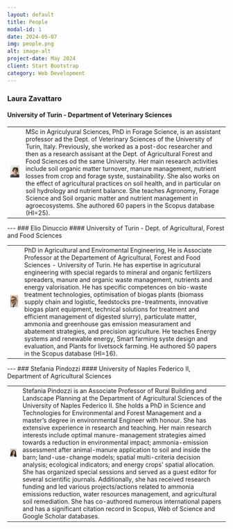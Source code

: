 ```yaml
---
layout: default
title: People
modal-id: 1
date: 2024-05-07
img: people.png
alt: image-alt
project-date: May 2024
client: Start Bootstrap
category: Web Development
---
```

### Laura Zavattaro
#### University of Turin - Department  of Veterinary Sciences
<table>
    <tr>
        <td>
            <img src="/img/LZ.jpg" alt="LauraZavattaro" style="width:300px;"> <!-- Resize as needed -->
        </td>
        <td>
            MSc in Agriculyural Sciences, PhD in Forage Science, is an assistant professor ad the Dept. of Veterinary Sciences of the University of Turin, Italy. Previously, she worked as a post-doc researcher and then as a research assisant at the Dept. of Agricultural Forest and Food Sciences od the same University. Her main research activities include soil organic matter turnover, manure management, nutrient losses from crop and forage syste, sustainability. She also works on the effect of agricultural practices on soil health, and in particular on soil hydrology and nutrient balance. She teaches Agronomy, Forage Science and Soil organic matter and nutrient management in agroecosystems. She authored 60 papers in the Scopus database (HI=25).
        </td>
    </tr>
</table>
---
### Elio Dinuccio
#### University of Turin - Dept. of Agricultural, Forest and Food Sciences
<table>
    <tr>
        <td>
            <img src="/img/ED.png" alt="LauraZavattaro" style="width:300px;"> <!-- Resize as needed -->
        </td>
        <td>
            PhD in Agricultural and Enviromental Engineering, He is Associate Professor at the Departement of Agricultural, Forest and Food Sciences - University of Turin. He has expertise in agricutural engineering with special regards to mineral and organic fertilizers spreaders, manure and organic waste management, nutrients and energy valorisation. He has specific competences on bio-waste treatment technologies, optimisation of biogas plants (biomass supply chain and logistic, feedstocks pre-treatments, innovative biogas plant equipment, technical solutions for treatment and efficient management of digested slurry), particulate matter, ammonia and greenhouse gas emission measurament and abatement strategies, and precision agriculture. He teaches Energy systems and renewable energy, Smart farming syste design and evaluation, and Plants for livetsock farming. He authored 50 papers in the Scopus database (HI=16).
        </td>
    </tr>
</table>
---
### Stefania Pindozzi
#### University of Naples Federico II, Department of Agricultural Sciences
<table>
    <tr>
        <td>
            <img src="/img/SP.jpg" alt="LauraZavattaro" style="width:300px;"> <!-- Resize as needed -->
        </td>
        <td>
            Stefania Pindozzi is an Associate Professor of Rural Building and Landscape Planning at the Department of Agricultural Sciences of the University of Naples Federico II. She holds a PhD in Science and Technologies for Environmental and Forest Management and a master’s degree in environmental Engineer with honour. She has extensive experience in research and teaching. Her main research interests include optimal manure-management strategies aimed towards a reduction in environmental impact; ammonia-emission assessment after animal-manure application to soil and inside the barn; land-use-change models; spatial multi-criteria decision analysis; ecological indicators; and energy crops' spatial allocation. She has organized special sessions and served as a guest editor for several scientific journals. Additionally, she has received research funding and led various projects/actions related to ammonia emissions reduction, water resources management, and agricultural soil remediation. She has co-authored numerous international papers and has a significant citation record in Scopus, Web of Science and Google Scholar databases.
        </td>
    </tr>
</table>